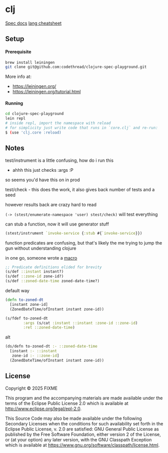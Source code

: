 # clj

[Spec docs](https://clojure.org/guides/spec)
[lang cheatsheet](https://learnxinyminutes.com/clojure)

## Setup

#### Prerequisite

```sh
brew install leiningen
git clone git@github.com:codethread/clojure-spec-playground.git
```

More info at:

- https://leiningen.org/
- https://leiningen.org/tutorial.html

#### Running

```sh
cd clojure-spec-playground
lein repl
# inside repl, import the namespace with reload
# for simplicity just write code that runs in `core.clj` and re-run:
$ (use 'clj.core :reload)
```

## Notes

test/instrument is a little confusing, how do i run this

- ahhh this just checks :args :P

so seems you'd have this on in prod

test/check - this does the work, it also gives back number of tests and a seed

however results back are crazy hard to read

`(-> (stest/enumerate-namespace 'user) stest/check)` will test everything

can stub a function, now it will use generator stuff

```clj
(stest/instrument `invoke-service {:stub #{`invoke-service}})
```

function predicates are confusing, but that's likely the me trying to jump the gun without understanding clojure

in one go, someone wrote a [macro](https://github.com/danielcompton/defn-spec)

```clj
;; Predicate definitions elided for brevity
(s/def ::instant instant?)
(s/def ::zone-id zone-id?)
(s/def ::zoned-date-time zoned-date-time?)
```

default way

```clj
(defn to-zoned-dt
  [instant zone-id]
  (ZonedDateTime/ofInstant instant zone-id))

(s/fdef to-zoned-dt
        :args (s/cat :instant ::instant :zone-id ::zone-id)
        :ret ::zoned-date-time)
```

alt

```clj
(ds/defn to-zoned-dt :- ::zoned-date-time
  [instant :- ::instant
   zone-id :- ::zone-id]
  (ZonedDateTime/ofInstant instant zone-id))
```

## License

Copyright © 2025 FIXME

This program and the accompanying materials are made available under the
terms of the Eclipse Public License 2.0 which is available at
http://www.eclipse.org/legal/epl-2.0.

This Source Code may also be made available under the following Secondary
Licenses when the conditions for such availability set forth in the Eclipse
Public License, v. 2.0 are satisfied: GNU General Public License as published by
the Free Software Foundation, either version 2 of the License, or (at your
option) any later version, with the GNU Classpath Exception which is available
at https://www.gnu.org/software/classpath/license.html.
